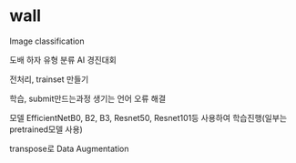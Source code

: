 # wall
Image classification

도배 하자 유형 분류 AI 경진대회

전처리, trainset 만들기

학습, submit만드는과정 생기는 언어 오류 해결

모델 EfficientNetB0, B2, B3, Resnet50, Resnet101등 사용하여 학습진행(일부는 pretrained모델 사용)

transpose로 Data Augmentation
